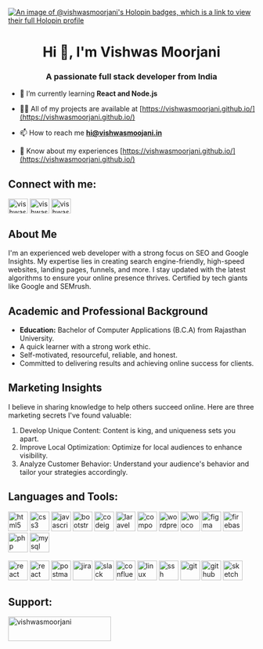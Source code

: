 [![An image of @vishwasmoorjani's Holopin badges, which is a link to view their full Holopin profile](https://holopin.me/vishwasmoorjani)](https://holopin.io/@vishwasmoorjani)


<h1 align="center">Hi 👋, I'm Vishwas Moorjani</h1>
<h3 align="center">A passionate full stack developer from India</h3>

- 🌱 I’m currently learning **React and Node.js**

- 👨‍💻 All of my projects are available at [https://vishwasmoorjani.github.io/](https://vishwasmoorjani.github.io/)

- 📫 How to reach me **hi@vishwasmoojani.in**

- 📄 Know about my experiences [https://vishwasmoorjani.github.io/](https://vishwasmoorjani.github.io/)

## Connect with me:
<p align="left">
<a href="https://www.linkedin.com/in/vishwas-moorjani/" target="blank"><img align="center" src="https://cdn.jsdelivr.net/gh/devicons/devicon/icons/linkedin/linkedin-original.svg" alt="vishwasmoorjani" height="30" width="40" /></a>
<a href="https://twitter.com/vishwasmoorjani" target="blank"><img align="center" src="https://cdn.jsdelivr.net/gh/devicons/devicon/icons/twitter/twitter-original.svg" alt="vishwasmoorjani" height="30" width="40" /></a>
<a href="https://www.instagram.com/vishwasmoorjani/" target="blank"><img align="center" src="https://skillicons.dev/icons?i=instagram" alt="vishwasmoorjani" height="30" width="40" /></a>
</p>

## About Me

I'm an experienced web developer with a strong focus on SEO and Google Insights. My expertise lies in creating search engine-friendly, high-speed websites, landing pages, funnels, and more. I stay updated with the latest algorithms to ensure your online presence thrives. Certified by tech giants like Google and SEMrush.

## Academic and Professional Background

- **Education:** Bachelor of Computer Applications (B.C.A) from Rajasthan University.
- A quick learner with a strong work ethic.
- Self-motivated, resourceful, reliable, and honest.
- Committed to delivering results and achieving online success for clients.

## Marketing Insights

I believe in sharing knowledge to help others succeed online. Here are three marketing secrets I've found valuable:

1. Develop Unique Content: Content is king, and uniqueness sets you apart.
2. Improve Local Optimization: Optimize for local audiences to enhance visibility.
3. Analyze Customer Behavior: Understand your audience's behavior and tailor your strategies accordingly.


## Languages and Tools:
<p align="left"> 
    <img src="https://cdn.jsdelivr.net/gh/devicons/devicon/icons/html5/html5-original.svg" alt="html5" width="40" height="40"/>  
    <img src="https://cdn.jsdelivr.net/gh/devicons/devicon/icons/css3/css3-original.svg" alt="css3" width="40" height="40"/>  
    <img src="https://cdn.jsdelivr.net/gh/devicons/devicon/icons/javascript/javascript-original.svg" alt="javascript" width="40" height="40"/>  
    <img src="https://cdn.jsdelivr.net/gh/devicons/devicon/icons/bootstrap/bootstrap-original.svg" alt="bootstrap" width="40" height="40"/>  
    <img src="https://cdn.worldvectorlogo.com/logos/codeigniter.svg" alt="codeigniter" width="40" height="40"/> 
    <img src="https://skillicons.dev/icons?i=laravel" alt="laravel" width="40" height="40"/> 
    <img src="https://cdn.jsdelivr.net/gh/devicons/devicon/icons/composer/composer-original.svg" alt="composer" width="40" height="40"/> 
    <img src="https://cdn.jsdelivr.net/gh/devicons/devicon/icons/wordpress/wordpress-original.svg" alt="wordpress" width="40" height="40"/> 
    <img src="https://cdn.jsdelivr.net/gh/devicons/devicon/icons/woocommerce/woocommerce-original.svg" alt="woocommerce" width="40" height="40"/> 
    <img src="https://www.vectorlogo.zone/logos/figma/figma-icon.svg" alt="figma" width="40" height="40"/>  
    <img src="https://www.vectorlogo.zone/logos/firebase/firebase-icon.svg" alt="firebase" width="40" height="40"/>  
    <img src="https://cdn.jsdelivr.net/gh/devicons/devicon/icons/php/php-original.svg" alt="php" width="40" height="40"/>
    <img src="https://cdn.jsdelivr.net/gh/devicons/devicon/icons/mysql/mysql-original.svg" alt="mysql" width="40" height="40"/>
</p>
<p align="left">
    <img src="https://cdn.jsdelivr.net/gh/devicons/devicon/icons/react/react-original.svg" alt="react" width="40" height="40"/>
    <img src="https://cdn.jsdelivr.net/gh/devicons/devicon/icons/nodejs/nodejs-original.svg" alt="react" width="40" height="40"/>
    <img src="https://www.vectorlogo.zone/logos/getpostman/getpostman-icon.svg" alt="postman" width="40" height="40"/>
    <img src="https://cdn.jsdelivr.net/gh/devicons/devicon/icons/jira/jira-original.svg" alt="jira" width="40" height="40"/>  
    <img src="https://cdn.jsdelivr.net/gh/devicons/devicon/icons/slack/slack-original.svg" alt="slack" width="40" height="40"/>  
    <img src="https://cdn.jsdelivr.net/gh/devicons/devicon/icons/confluence/confluence-original.svg" alt="confluence" width="40" height="40"/>  
    <img src="https://cdn.jsdelivr.net/gh/devicons/devicon/icons/linux/linux-original.svg" alt="linux" width="40" height="40"/>  
    <img src="https://cdn.jsdelivr.net/gh/devicons/devicon/icons/ssh/ssh-original.svg" alt="ssh" width="40" height="40"/>  
    <img src="https://www.vectorlogo.zone/logos/git-scm/git-scm-icon.svg" alt="git" width="40" height="40"/>  
    <img src="https://skillicons.dev/icons?i=github" alt="github" width="40" height="40"/>  
    <img src="https://www.vectorlogo.zone/logos/sketchapp/sketchapp-icon.svg" alt="sketch" width="40" height="40"/>

</p>

## Support:
<p><a href="https://www.buymeacoffee.com/vishwasmoorjani"> <img align="left" src="https://cdn.buymeacoffee.com/buttons/v2/default-yellow.png" height="50" width="210" alt="vishwasmoorjani" /></a></p><br><br>

<!--
**VishwasMoorjani/VishwasMoorjani** is a ✨ _special_ ✨ repository because its `README.md` (this file) appears on your GitHub profile.

Here are some ideas to get you started:

- 🔭 I’m currently working on ...
- 🌱 I’m currently learning ...
- 👯 I’m looking to collaborate on ...
- 🤔 I’m looking for help with ...
- 💬 Ask me about ...
- 📫 How to reach me: ...
- 😄 Pronouns: ...
- ⚡ Fun fact: ...
-->
